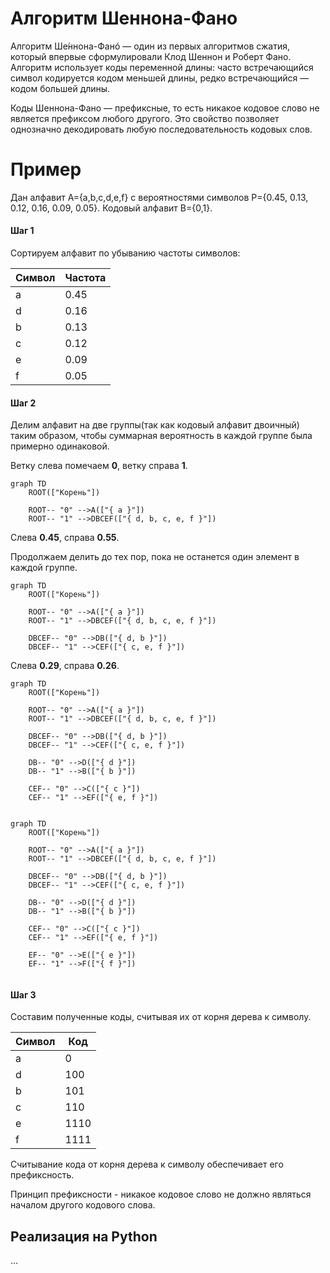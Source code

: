 
# Алгоритм Шеннона-Фано

Алгоритм Ше́ннона-Фанó — один из первых алгоритмов сжатия, который впервые сформулировали Клод Шеннон и Роберт Фано.
Алгоритм использует коды переменной длины: часто встречающийся символ кодируется кодом меньшей длины, 
редко встречающийся — кодом большей длины. 

Коды Шеннона-Фано — префиксные, то есть никакое кодовое слово не является префиксом любого другого. 
Это свойство позволяет однозначно декодировать любую последовательность кодовых слов.

# Пример

Дан алфавит A={a,b,c,d,e,f} с вероятностями символов P={0.45, 0.13, 0.12, 0.16, 0.09, 0.05}.
Кодовый алфавит B={0,1}.

#### Шаг 1

Сортируем алфавит по убыванию частоты символов:

| Символ | Частота |
|--------|---------|
| a      | 0.45    |
| d      | 0.16    |
| b      | 0.13    |
| c      | 0.12    |
| e      | 0.09    |
| f      | 0.05    |


#### Шаг 2

Делим алфавит на две группы(так как кодовый алфавит двоичный) таким образом, 
чтобы суммарная вероятность в каждой группе была примерно одинаковой.

Ветку слева помечаем **0**, ветку справа **1**.

```mermaid
graph TD
    ROOT(["Корень"])
    
    ROOT-- "0" -->A(["{ a }"])
    ROOT-- "1" -->DBCEF(["{ d, b, c, e, f }"])
```

Слева **0.45**, справа **0.55**.

Продолжаем делить до тех пор, пока не останется один элемент в каждой группе.

```mermaid
graph TD
    ROOT(["Корень"])
    
    ROOT-- "0" -->A(["{ a }"])
    ROOT-- "1" -->DBCEF(["{ d, b, c, e, f }"])
    
    DBCEF-- "0" -->DB(["{ d, b }"])
    DBCEF-- "1" -->CEF(["{ c, e, f }"])

```

Слева **0.29**, справа **0.26**.

```mermaid
graph TD
    ROOT(["Корень"])
    
    ROOT-- "0" -->A(["{ a }"])
    ROOT-- "1" -->DBCEF(["{ d, b, c, e, f }"])
    
    DBCEF-- "0" -->DB(["{ d, b }"])
    DBCEF-- "1" -->CEF(["{ c, e, f }"])
    
    DB-- "0" -->D(["{ d }"])
    DB-- "1" -->B(["{ b }"])
    
    CEF-- "0" -->C(["{ с }"])
    CEF-- "1" -->EF(["{ e, f }"])
    

```

```mermaid
graph TD
    ROOT(["Корень"])
    
    ROOT-- "0" -->A(["{ a }"])
    ROOT-- "1" -->DBCEF(["{ d, b, c, e, f }"])
    
    DBCEF-- "0" -->DB(["{ d, b }"])
    DBCEF-- "1" -->CEF(["{ c, e, f }"])
    
    DB-- "0" -->D(["{ d }"])
    DB-- "1" -->B(["{ b }"])
    
    CEF-- "0" -->C(["{ с }"])
    CEF-- "1" -->EF(["{ e, f }"])
    
    EF-- "0" -->E(["{ e }"])
    EF-- "1" -->F(["{ f }"])
    

```


#### Шаг 3

Составим полученные коды, считывая их от корня дерева к символу.

| Символ | Код  |
|--------|------|
| a      | 0    |
| d      | 100  |
| b      | 101  |
| c      | 110  |
| e      | 1110 |
| f      | 1111 |

Считывание кода от корня дерева к символу обеспечивает его префиксность.

Принцип префиксности - никакое кодовое слово не должно являться началом другого кодового слова.


## Реализация на Python

...
